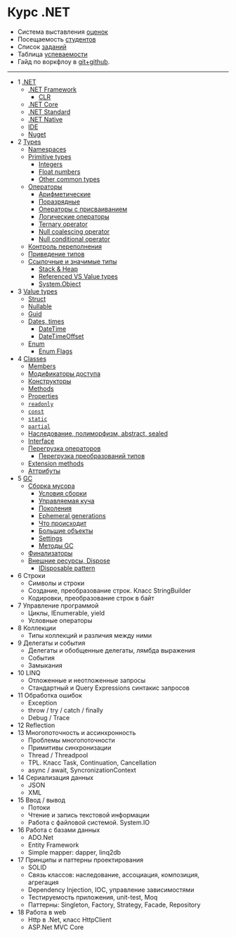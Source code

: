 ﻿# Курс .NET

- Система выставления [оценок](course-2017-1/readme.md)
- Посещаемость [студентов](course-2017-1/attendance.md)
- Список [заданий](exercises/exercises.md)
- Таблица [успеваемости](course-2017-1/performance-table.md)
- Гайд по воркфлоу в [git+github](exercises/git-help.md).

---

- 1 [.NET](course/1-net.md#net)
  - [.NET Framework](course/1-net.md#net-framework)
    - [CLR](course/1-net.md#clr)
  - [.NET Core](course/1-net.md#net-core)
  - [.NET Standard](course/1-net.md#net-standard)
  - [.NET Native](course/1-net.md#net-native)
  - [IDE](course/1-net.md#ide)
  - [Nuget](course/1-net.md#nuget)
- 2 [Types](course/2-types.md#overview)
  - [Namespaces](course/2-types.md#namespaces)
  - [Primitive types](course/2-types.md#primitive-types)
    - [Integers](course/2-types.md#integers)
    - [Float numbers](course/2-types.md#float-numbers)
    - [Other common types](course/2-types.md#other-common-types)
  - [Операторы](course/2-types.md#Операторы)
    - [Арифметические](course/2-types.md#Арифметические)
    - [Поразрядные](course/2-types.md#Поразрядные)
    - [Операторы с присваиванием](course/2-types.md#Операторы-с-присваиванием)
    - [Логические операторы](course/2-types.md#Логические-операторы)
    - [Ternary operator](course/2-types.md#ternary-operator)
    - [Null coalescing operator](course/2-types.md#null-coalescing-operator)
    - [Null conditional operator](course/2-types.md#null-conditional-operator)
  - [Контроль переполнения](course/2-types.md#Контроль-переполнения)
  - [Приведение типов](course/2-types.md#Приведение-типов)
  - [Ссылочные и значимые типы](course/2-types.md#Ссылочные-и-значимые-типы)
    - [Stack & Heap](course/2-types.md#stack--heap)
    - [Referenced VS Value types](course/2-types.md#referenced-vs-value-types)
    - [System.Object](course/2-types.md#systemobject)
- 3 [Value types](course/3-value-types.md#value-types)
  - [Struct](course/3-value-types.md#struct)
  - [Nullable](course/3-value-types.md#nullable)
  - [Guid](course/3-value-types.md#guid)
  - [Dates, times](course/3-value-types.md#dates-times)
    - [DateTime](course/3-value-types.md#datetime)
    - [DateTimeOffset](course/3-value-types.md#datetimeoffset)
  - [Enum](course/3-value-types.md#enum)
    - [Enum Flags](course/3-value-types.md#enum-flags)
- 4 [Classes](course/4-classes.md#classes)
  - [Members](course/4-classes.md#members)
  - [Модификаторы доступа](course/4-classes.md#Модификаторы-доступа)
  - [Конструкторы](course/4-classes.md#Конструкторы)
  - [Methods](course/4-classes.md#methods)
  - [Properties](course/4-classes.md#properties)
  - [`readonly`](course/4-classes.md#readonly)
  - [`const`](course/4-classes.md#const)
  - [`static`](course/4-classes.md#static)
  - [`partial`](course/4-classes.md#partial)
  - [Наследование, полиморфизм, abstract, sealed](course/4-classes.md#Наследование-полиморфизм)
  - [Interface](course/4-classes.md#interface)
  - [Перегрузка операторов](course/4-classes.md#Перегрузка-операторов)
    - [Перегрузка преобразований типов](course/4-classes.md#Перегрузка-преобразований-типов)
  - [Extension methods](course/4-classes.md#extension-methods)
  - [Аттрибуты](course/4-classes.md#Аттрибуты)
- 5 [GC](course/5-gc.md#gc)
  - [Сборка мусора](course/5-gc.md#Сборка-мусора)
    - [Условия сборки](course/5-gc.md#Условия-сборки)
    - [Управляемая куча](course/5-gc.md#Управляемая-куча)
    - [Поколения](course/5-gc.md#Поколения)
    - [Ephemeral generations](course/5-gc.md#ephemeral-generations)
    - [Что происходит](course/5-gc.md#Что-происходит)
    - [Большие объекты](course/5-gc.md#Большие-объекты)
    - [Settings](course/5-gc.md#settings)
    - [Методы GC](course/5-gc.md#Методы-gc)
  - [Финализаторы](course/5-gc.md#Финализаторы)
  - [Внешние ресурсы, Dispose](course/5-gc.md#Внешние-ресурсы-dispose)
    - [IDisposable pattern](course/5-gc.md#idisposable-pattern)
- 6 Строки
  - Символы и строки
  - Создание, преобразование строк. Класс StringBuilder
  - Кодировки, преобразование строк в байт
- 7 Управление программой
  - Циклы, IEnumerable, yield
  - Условные операторы
- 8 Коллекции
  - Типы коллекций и различия между ними
- 9 Делегаты и события
  - Делегаты и обобщенные делегаты, лямбда выражения
  - События
  - Замыкания
- 10 LINQ
  - Отложенные и неотложенные запросы
  - Стандартный и Query Expressions синтакис запросов
- 11 Обработка ошибок
  - Exception
  - throw / try / catch / finally
  - Debug / Trace
- 12 Reflection
- 13 Многопоточность и ассинхронность
  - Проблемы многопоточности
  - Примитивы синхронизации
  - Thread / Threadpool
  - TPL. Класс Task, Continuation, Cancellation
  - async / await, SyncronizationContext
- 14 Сериализация данных
  - JSON
  - XML
- 15 Ввод / вывод
  - Потоки
  - Чтение и запись текстовой информации
  - Работа с файловой системой. System.IO
- 16 Работа с базами данных
  - ADO.Net
  - Entity Framework
  - Simple mapper: dapper, linq2db
- 17 Принципы и паттерны проектирования
  - SOLID
  - Связь классов: наследование, ассоциация, композиция, агрегация
  - Dependency Injection, IOC, управление зависимостями
  - Тестируемость приложения, unit-test, Moq
  - Паттерны: Singleton, Factory, Strategy, Facade, Repository
- 18 Работа в web
  - Http в .Net, класс HttpClient
  - ASP.Net MVC Core